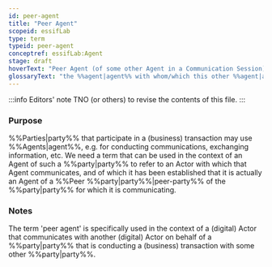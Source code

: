 ```yaml
---
id: peer-agent
title: "Peer Agent"
scopeid: essifLab
type: term
typeid: peer-agent
conceptref: essifLab:Agent
stage: draft
hoverText: "Peer Agent (of some other Agent in a Communication Session): the Agent with whom/which this other Agent is communicating in that Communication Session."
glossaryText: "the %%agent|agent%% with whom/which this other %%agent|agent%% is communicating in that %%communication session|communication-session%%."
---
```


:::info Editors' note
TNO (or others) to revise the contents of this file.
:::

### Purpose
<!--State the purpose(s) for which it is necessary (or at least: desirable) to define <New Term>.-->
%%Parties|party%% that participate in a (business) transaction may use %%Agents|agent%%, e.g. for conducting communications, exchanging information, etc. We need a term that can be used in the context of an Agent of such a %%party|party%% to refer to an Actor with which that Agent communicates, and of which it has been established that it is actually an Agent of a %%Peer %%party|party%%|peer-party%% of the %%party|party%% for which it is communicating.

### Notes
<!--Usually, the meaning of a term will not be _exactly_ the same as that of the concept to which it refers. Often, there are slight differences in meaning, or the term may emphasize specific characteristics of the concept, so as to accommodate specific needs of the scope in which it is defined. Please describe such deviations/emphasized characteristics in this section, and which needs that helps accommodate.-->
The term 'peer agent' is specifically used in the context of a (digital) Actor that communicates with another (digital) Actor on behalf of a %%party|party%% that is conducting a (business) transaction with some other %%party|party%%.

